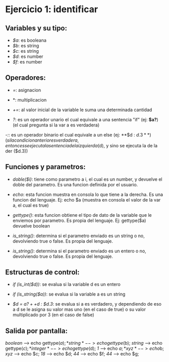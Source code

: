 # Ejercicio 1: identificar

## Variables y su tipo:
  - *$a*: es booleana
  - *$b*: es string
  - *$c*: es string
  - *$d*: es number
  - *$f*: es number


## Operadores:
  - *=*: asignacion

  - *: multiplicacion

  - *+=*: al valor inicial de la variable le suma una determinada cantidad

  - *?*: es un operador unario el cual equivale a una sentencia "if" (ej: **$a?**) (el cual pregunta si la var a es verdadera)

  -*:*: es un operador binario el cual equivale a un else (ej: **$d : $d.3**) (si la condicion anterior es verdadera, entonces se ejecuta la sentencia de la izquierda ($d), y sino se ejecuta la de la der ($d.3))


  ## Funciones y parametros:
  - *doble($i)*: tiene como parametro a i, el cual es un number, y devuelve el doble del parametro. Es una funcion definida por el usuario.

  - *echo*: esta funcion muestra en consola lo que tiene a la derecha. Es una funcion del lenguaje. Ej: echo $a (muestra en consola el valor de la var a, el cual es true)

  - *gettype()*: esta funcion obtiene el tipo de dato de la variable que le enviemos por parametro. Es propia del lenguaje. Ej: gettype($a) devuelve boolean

  - *is_string()*: determina si el parametro enviado es un string o no, devolviendo true o false. Es propia del lenguaje.

  - *is_string()*: determina si el parametro enviado es un entero o no, devolviendo true o false. Es propia del lenguaje.


 ## Estructuras de control:
  - *if (is_int($d))*: se evalua si la variable d es un entero

  - *if (is_string($a))*: se evalua si la variable a es un string

  - *$d = $a ? ++$d : $d.3*: se evalua si a es verdadero, y dependiendo de eso a d se le asigna su valor mas uno (en el caso de true) o su valor multiplicado por 3 (en el caso de false)

  ## Salida por pantalla:
  *boolean* --> echo gettype($a);
  *string* --> echo gettype($b);
  *string* --> echo gettype($c);
  *integer* --> echo gettype($d);
  *1* --> echo $a;
  *xyz* --> echo$b;
  *xyz* --> echo $c;
  *18* --> echo $d;
  *44* --> echo $f;
  *44* --> echo $g;


  
